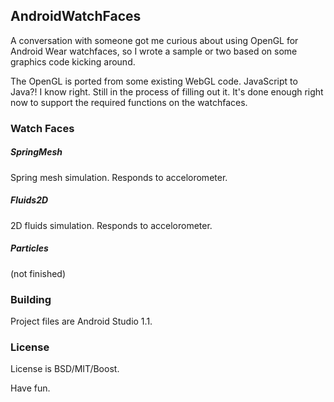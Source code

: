 ## AndroidWatchFaces

A conversation with someone got me curious about using OpenGL for Android Wear watchfaces, so I wrote a sample or two based on some graphics code kicking around. 

The OpenGL is ported from some existing WebGL code. JavaScript to Java?! I know right. Still in the process of filling out it. It's done enough right now to support the required functions on the watchfaces. 

### Watch Faces
##### SpringMesh
Spring mesh simulation. Responds to accelorometer.
##### Fluids2D
2D fluids simulation. Responds to accelorometer.
##### Particles
(not finished)

### Building
Project files are Android Studio 1.1. 

### License
License is BSD/MIT/Boost. 

Have fun.

